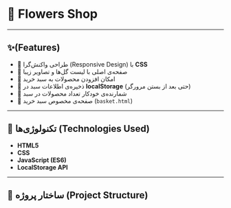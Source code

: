 
# 🌷 Flowers Shop

---

## ✨(Features)

- 🌸 طراحی واکنش‌گرا (Responsive Design) با **CSS**  
- 🌼 صفحه‌ی اصلی با لیست گل‌ها و تصاویر زیبا  
- 🌿 امکان افزودن محصولات به سبد خرید  
- 🌺 ذخیره‌ی اطلاعات سبد در **localStorage** (حتی بعد از بستن مرورگر)  
- 🌻 شمارنده‌ی خودکار تعداد محصولات در سبد  
- 💐 صفحه‌ی مخصوص سبد خرید (`basket.html`)

---

## 🧱 تکنولوژی‌ها (Technologies Used)

- **HTML5**  
- **CSS**  
- **JavaScript (ES6)**  
- **LocalStorage API**

---

## 📁 ساختار پروژه (Project Structure)

